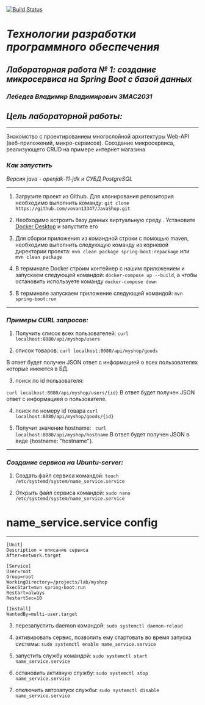 
[![Build Status](https://travis-ci.com/vovan13347/lab.svg?branch=main)](https://travis-ci.com/vovan13347/lab)

# *Технологии разработки программного обеспечения*
## *Лабораторная работа № 1: создание микросервиса на Spring Boot с базой данных*
### *Лебедев Владимир Владимирович ЗМАС2031*
## *Цель лабораторной работы:*
____
Знакомство с проектированием многослойной архитектуры Web-API (веб-приложений, микро-сервисов).
Сооздание микросервиса, реализующего CRUD  на примере интернет магазина
### *Как запустить*
_Версия java - openjdk-11-jdk и СУБД PostgreSQL_
____

1. Загрузите проект из Github. Для клонирования репозитория необходимо выполнить команду:
`git clone https://github.com/vovan13347/JavaShop.git`

2. Необходимо встроить базу данных виртуальную среду . Установите [Docker Desktop](https://www.docker.com/products/docker-desktop) и запустите его

3. Для сборки приложения из командной строки с помощью maven, необходимо выполнить следующую команду из корневой директории проекта:
`mvn clean package spring-boot:repackage` или `mvn clean package`

4. В терминале Docker строим контейнер с нашим приложением  и запускаем  следующей командой:
`docker-compose up --build`, а чтобы остановить  используете команду `docker-compose down`

5. В терминале  запускаем приложение следующей командой: 
`mvn spring-boot:run`
____
### *Примеры CURL запросов:*

1. Получить список всех  пользователей:
`curl localhost:8080/api/myshop/users`

2. список товаров:
`curl localhost:8080/api/myshop/goods`

В ответ будет получен JSON ответ с информацией о всех пользователях которые имеются в БД.

3. поиск по id пользователя:

` curl localhost:8080/api/myshop/users/{id} `
В ответ будет получен JSON ответ с информацией о пользователе.

4. поиск по номеру id товара 
`curl localhost:8080/api/myshop/goods/{id}`


5. Получит значение hostname:
` curl localhost:8080/api/myshop/hostname` 
В ответ будет получен JSON в виде {hostname: "hostname"}.

____
### *Создание сервиса на Ubuntu-server:*

1. Создать файл сервиса командой:
`touch /etc/systemd/system/name_service.service`

2. Открыть файл сервиса командой:
`sudo nano /etc/systemd/system/name_service.service`


# name_service.service config
____
```
[Unit]
Description = описание сервиса
After=network.target

[Service]
User=root
Group=root
WorkingDirectory=/projects/lab/myshop
ExecStart=mvn spring-boot:run
Restart=always
RestartSec=10

[Install]
WantedBy=multi-user.target

```

3. перезапустить daemon командой:
`sudo systemctl daemon-reload`

4. активировать сервис, позволить ему стартовать во время запуска системы:
`sudo systemctl enable name_service.service`

5. запустить службу командой:
`sudo systemctl start name_service.service`

6. остановить активную службу:
`sudo systemctl stop name_service.service`

7. отключить автозапуск службы:
`sudo systemctl disable name_service.service`